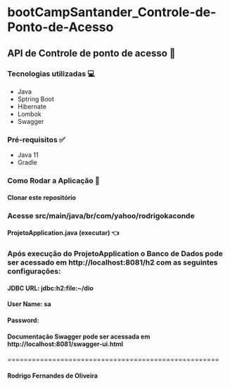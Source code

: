 # bootCampSantander_Controle-de-Ponto-de-Acesso

## API de Controle de ponto de acesso :page_with_curl:

### Tecnologias utilizadas :computer:
- Java
- Sptring Boot
- Hibernate
- Lombok
- Swagger

### Pré-requisitos :white_check_mark:
- Java 11
- Gradle

### Como Rodar a Aplicação :rocket:

#### Clonar este repositório

### Acesse src/main/java/br/com/yahoo/rodrigokaconde

#### ProjetoApplication.java (executar) :point_left:

### Após execução do ProjetoApplication o Banco de Dados pode ser acessado em http://localhost:8081/h2 com as seguintes configurações:
#### JDBC URL: jdbc:h2:file:~/dio
#### User Name: sa
#### Password: 
#### Documentação Swagger pode ser acessada em http://localhost:8081/swagger-ui.html

====================================================
#### Rodrigo Fernandes de Oliveira
